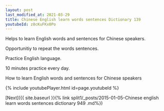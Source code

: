```yaml
---
layout: post
last_modified_at: 2021-03-29
title: Chinese English learn words sentences Dictionary 139 
youtubeId: z8cKuFKx0Po
---
```

 
 
Helps to learn English words and sentences for Chinese speakers.

Opportunitiy to repeat the words sentences. 

Practice English language. 
 
10 minutes practice every day. 
 
How to learn English words and sentences for Chinese speakers 
 
{% include youtubePlayer.html id=page.youtubeId %}
 
 
[Next]({{ site.baseurl }}{% link  split1/_posts/2015-01-05-Chinese english learn words sentences dictionary 949 .md%})
 
